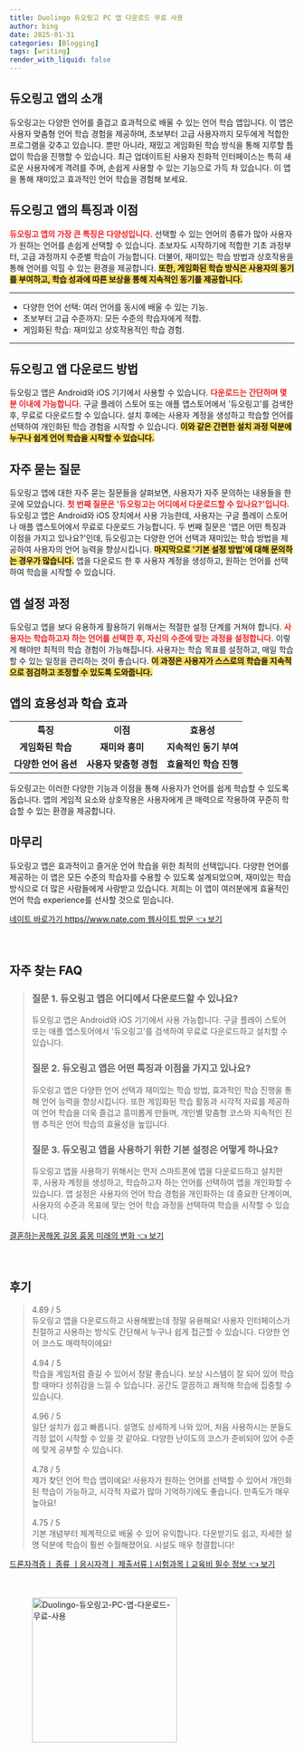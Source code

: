 ```yaml
---
title: Duolingo 듀오링고 PC 앱 다운로드 무료 사용
author: bing
date: 2025-01-31
categories: [Blogging]
tags: [writing]
render_with_liquid: false
---
```



<h2 id='듀오링고_앱_소개'>듀오링고 앱의 소개</h2>

<p>듀오링고는 다양한 언어를 즐겁고 효과적으로 배울 수 있는 언어 학습 앱입니다. 이 앱은 사용자 맞춤형 언어 학습 경험을 제공하며, 초보부터 고급 사용자까지 모두에게 적합한 프로그램을 갖추고 있습니다. 뿐만 아니라, 재밌고 게임화된 학습 방식을 통해 지루할 틈 없이 학습을 진행할 수 있습니다. 최근 업데이트된 사용자 친화적 인터페이스는 특히 새로운 사용자에게 격려를 주며, 손쉽게 사용할 수 있는 기능으로 가득 차 있습니다. 이 앱을 통해 재미있고 효과적인 언어 학습을 경험해 보세요.</p>

<h2 id='앱의_특징과_이점'>듀오링고 앱의 특징과 이점</h2>

<p><b><span style="color: #ee2323;">듀오링고 앱의 가장 큰 특징은 다양성입니다.</span></b> 선택할 수 있는 언어의 종류가 많아 사용자가 원하는 언어를 손쉽게 선택할 수 있습니다. 초보자도 시작하기에 적합한 기초 과정부터, 고급 과정까지 수준별 학습이 가능합니다. 더불어, 재미있는 학습 방법과 상호작용을 통해 언어를 익힐 수 있는 환경을 제공합니다. <b><span style="background-color: #ffe066;">또한, 게임화된 학습 방식은 사용자의 동기를 부여하고, 학습 성과에 따른 보상을 통해 지속적인 동기를 제공합니다.</span></b></p>

<hr />

<ul>
    <li>다양한 언어 선택: 여러 언어를 동시에 배울 수 있는 기능.</li>
    <li>초보부터 고급 수준까지: 모든 수준의 학습자에게 적합.</li>
    <li>게임화된 학습: 재미있고 상호작용적인 학습 경험.</li>
</ul>

<hr />

<h2 id='앱_다운로드_방법'>듀오링고 앱 다운로드 방법</h2>

<p>듀오링고 앱은 Android와 iOS 기기에서 사용할 수 있습니다. <b><span style="color: #ee2323;">다운로드는 간단하며 몇 분 이내에 가능합니다.</span></b> 구글 플레이 스토어 또는 애플 앱스토어에서 '듀오링고'를 검색한 후, 무료로 다운로드할 수 있습니다. 설치 후에는 사용자 계정을 생성하고 학습할 언어를 선택하여 개인화된 학습 경험을 시작할 수 있습니다. <b><span style="background-color: #ffe066;">이와 같은 간편한 설치 과정 덕분에 누구나 쉽게 언어 학습을 시작할 수 있습니다.</span></b></p>

<h2 id='자주_묻는_질문'>자주 묻는 질문</h2>

<p>듀오링고 앱에 대한 자주 묻는 질문들을 살펴보면, 사용자가 자주 문의하는 내용들을 한 곳에 모았습니다. <b><span style="color: #ee2323;">첫 번째 질문은 '듀오링고는 어디에서 다운로드할 수 있나요?'입니다.</span></b> 듀오링고 앱은 Android와 iOS 장치에서 사용 가능한데, 사용자는 구글 플레이 스토어나 애플 앱스토어에서 무료로 다운로드 가능합니다. 두 번째 질문은 '앱은 어떤 특징과 이점을 가지고 있나요?'인데, 듀오링고는 다양한 언어 선택과 재미있는 학습 방법을 제공하여 사용자의 언어 능력을 향상시킵니다. <b><span style="background-color: #ffe066;">마지막으로 '기본 설정 방법'에 대해 문의하는 경우가 많습니다.</span></b> 앱을 다운로드 한 후 사용자 계정을 생성하고, 원하는 언어를 선택하여 학습을 시작할 수 있습니다.</p>

<h2 id='앱_설정_과정'>앱 설정 과정</h2>

<p>듀오링고 앱을 보다 유용하게 활용하기 위해서는 적절한 설정 단계를 거쳐야 합니다. <b><span style="color: #ee2323;">사용자는 학습하고자 하는 언어를 선택한 후, 자신의 수준에 맞는 과정을 설정합니다.</span></b> 이렇게 해야만 최적의 학습 경험이 가능해집니다. 사용자는 학습 목표를 설정하고, 매일 학습할 수 있는 일정을 관리하는 것이 좋습니다. <b><span style="background-color: #ffe066;">이 과정은 사용자가 스스로의 학습을 지속적으로 점검하고 조정할 수 있도록 도와줍니다.</span></b></p>

<h2 id='앱의_효용성'>앱의 효용성과 학습 효과</h2>

<table>
    <tr>
        <td style="text-align: center; height: 17px;"><b>특징</b></td>
        <td style="text-align: center; height: 17px;"><b>이점</b></td>
        <td style="text-align: center; height: 17px;"><b>효용성</b></td>
    </tr>
    <tr>
        <td style="text-align: center; height: 17px;"><b>게임화된 학습</b></td>
        <td style="text-align: center; height: 17px;"><b>재미와 흥미</b></td>
        <td style="text-align: center; height: 17px;"><b>지속적인 동기 부여</b></td>
    </tr>
    <tr>
        <td style="text-align: center; height: 17px;"><b>다양한 언어 옵션</b></td>
        <td style="text-align: center; height: 17px;"><b>사용자 맞춤형 경험</b></td>
        <td style="text-align: center; height: 17px;"><b>효율적인 학습 진행</b></td>
    </tr>
</table>

<p>듀오링고는 이러한 다양한 기능과 이점을 통해 사용자가 언어를 쉽게 학습할 수 있도록 돕습니다. 앱의 게임적 요소와 상호작용은 사용자에게 큰 매력으로 작용하여 꾸준히 학습할 수 있는 환경을 제공합니다.</p>

<h2 id='마무리_느낌'>마무리</h2>

<p>듀오링고 앱은 효과적이고 즐거운 언어 학습을 위한 최적의 선택입니다. 다양한 언어를 제공하는 이 앱은 모든 수준의 학습자를 수용할 수 있도록 설계되었으며, 재미있는 학습 방식으로 더 많은 사람들에게 사랑받고 있습니다. 저희는 이 앱이 여러분에게 효율적인 언어 학습 experience를 선사할 것으로 믿습니다.</p>


<p><a class="click-button" title="네이트 바로가기 https//www.nate.com 웹사이트 방문" href="https://aptwhite.github.io/posts/%EB%84%A4%EC%9D%B4%ED%8A%B8-%EB%B0%94%EB%A1%9C%EA%B0%80%EA%B8%B0-httpswww.nate.com-%EC%9B%B9%EC%82%AC%EC%9D%B4%ED%8A%B8-%EB%B0%A9%EB%AC%B8/" rel="dofollow">네이트 바로가기 https//www.nate.com 웹사이트 방문 👈 보기</a></p><br>
<h2 id='자주_찾는_FAQ'>자주 찾는 FAQ</h2>
<div itemscope="" itemtype="https://schema.org/FAQPage"> 
<blockquote> 
<div itemscope="" itemprop="mainEntity" itemtype="https://schema.org/Question"> 
<h3 itemprop="name">질문 1. 듀오링고 앱은 어디에서 다운로드할 수 있나요?</h3> 
<div itemscope="" itemprop="acceptedAnswer" itemtype="https://schema.org/Answer"> 
<span itemprop="text"> 
<p>듀오링고 앱은 Android와 iOS 기기에서 사용 가능합니다. 구글 플레이 스토어 또는 애플 앱스토어에서 '듀오링고'를 검색하여 무료로 다운로드하고 설치할 수 있습니다.</p> 
</span> 
</div> 
</div> 
<div itemscope="" itemprop="mainEntity" itemtype="https://schema.org/Question"> 
<h3 itemprop="name">질문 2. 듀오링고 앱은 어떤 특징과 이점을 가지고 있나요?</h3> 
<div itemscope="" itemprop="acceptedAnswer" itemtype="https://schema.org/Answer"> 
<span itemprop="text"> 
<p>듀오링고 앱은 다양한 언어 선택과 재미있는 학습 방법, 효과적인 학습 진행을 통해 언어 능력을 향상시킵니다. 또한 게임화된 학습 활동과 시각적 자료를 제공하여 언어 학습을 더욱 즐겁고 흥미롭게 만들며, 개인별 맞춤형 코스와 지속적인 진행 추적은 언어 학습의 효율성을 높입니다.</p> 
</span> 
</div> 
</div> 
<div itemscope="" itemprop="mainEntity" itemtype="https://schema.org/Question"> 
<h3 itemprop="name">질문 3. 듀오링고 앱을 사용하기 위한 기본 설정은 어떻게 하나요?</h3> 
<div itemscope="" itemprop="acceptedAnswer" itemtype="https://schema.org/Answer"> 
<span itemprop="text"> 
<p>듀오링고 앱을 사용하기 위해서는 먼저 스마트폰에 앱을 다운로드하고 설치한 후, 사용자 계정을 생성하고, 학습하고자 하는 언어를 선택하여 앱을 개인화할 수 있습니다. 앱 설정은 사용자의 언어 학습 경험을 개인화하는 데 중요한 단계이며, 사용자의 수준과 목표에 맞는 언어 학습 과정을 선택하여 학습을 시작할 수 있습니다.</p> 
</span> 
</div> 
</div> 
</blockquote> 
</div>
<p><a class="click-button" title="결혼하는꿈해몽 길몽 흉몽 미래의 변화" href="https://aptwhite.github.io/posts/%EA%B2%B0%ED%98%BC%ED%95%98%EB%8A%94%EA%BF%88%ED%95%B4%EB%AA%BD-%EA%B8%B8%EB%AA%BD-%ED%9D%89%EB%AA%BD-%EB%AF%B8%EB%9E%98%EC%9D%98-%EB%B3%80%ED%99%94/" rel="dofollow">결혼하는꿈해몽 길몽 흉몽 미래의 변화 👈 보기</a></p><br>
<h2 id='후기'>후기</h2>
<div itemscope itemtype="https://schema.org/Product">
  <blockquote>
  <div itemprop="review" itemscope itemtype="https://schema.org/Review">
      <div itemprop="reviewRating" itemscope itemtype="https://schema.org/Rating"> <span itemprop="ratingValue">4.89</span> / <span itemprop="bestRating">5</span> </div>
      <span itemprop="reviewBody">듀오링고 앱을 다운로드하고 사용해봤는데 정말 유용해요! 사용자 인터페이스가 친절하고 사용하는 방식도 간단해서 누구나 쉽게 접근할 수 있습니다. 다양한 언어 코스도 매력적이에요!</span>
  </div>
  <br>
  <div itemprop="review" itemscope itemtype="https://schema.org/Review">
      <div itemprop="reviewRating" itemscope itemtype="https://schema.org/Rating"> <span itemprop="ratingValue">4.94</span> / <span itemprop="bestRating">5</span> </div>
      <span itemprop="reviewBody">학습을 게임처럼 즐길 수 있어서 정말 좋습니다. 보상 시스템이 잘 되어 있어 학습할 때마다 성취감을 느낄 수 있습니다. 공간도 깔끔하고 쾌적해 학습에 집중할 수 있습니다.</span>
  </div>
  <br>
  <div itemprop="review" itemscope itemtype="https://schema.org/Review">
      <div itemprop="reviewRating" itemscope itemtype="https://schema.org/Rating"> <span itemprop="ratingValue">4.96</span> / <span itemprop="bestRating">5</span> </div>
      <span itemprop="reviewBody">일단 설치가 쉽고 빠릅니다. 설명도 상세하게 나와 있어, 처음 사용하시는 분들도 걱정 없이 시작할 수 있을 것 같아요. 다양한 난이도의 코스가 준비되어 있어 수준에 맞게 공부할 수 있습니다.</span>
  </div>
  <br>
  <div itemprop="review" itemscope itemtype="https://schema.org/Review">
      <div itemprop="reviewRating" itemscope itemtype="https://schema.org/Rating"> <span itemprop="ratingValue">4.78</span> / <span itemprop="bestRating">5</span> </div>
      <span itemprop="reviewBody">제가 찾던 언어 학습 앱이에요! 사용자가 원하는 언어를 선택할 수 있어서 개인화된 학습이 가능하고, 시각적 자료가 많아 기억하기에도 좋습니다. 만족도가 매우 높아요!</span>
  </div>
  <br>
  <div itemprop="review" itemscope itemtype="https://schema.org/Review">
      <div itemprop="reviewRating" itemscope itemtype="https://schema.org/Rating"> <span itemprop="ratingValue">4.75</span> / <span itemprop="bestRating">5</span> </div>
      <span itemprop="reviewBody">기본 개념부터 체계적으로 배울 수 있어 유익합니다. 다운받기도 쉽고, 자세한 설명 덕분에 학습이 훨씬 수월해졌어요. 시설도 매우 청결합니다!</span>
  </div>
  </blockquote>
</div>
<p><a class="click-button" title="드론자격증ㅣ 종류 ㅣ응시자격ㅣ 제출서류ㅣ시험과목ㅣ교육비 필수 정보" href="https://aptwhite.github.io/posts/%EB%93%9C%EB%A1%A0%EC%9E%90%EA%B2%A9%EC%A6%9D%E3%85%A3-%EC%A2%85%EB%A5%98-%E3%85%A3%EC%9D%91%EC%8B%9C%EC%9E%90%EA%B2%A9%E3%85%A3-%EC%A0%9C%EC%B6%9C%EC%84%9C%EB%A5%98%E3%85%A3%EC%8B%9C%ED%97%98%EA%B3%BC%EB%AA%A9%E3%85%A3%EA%B5%90%EC%9C%A1%EB%B9%84-%ED%95%84%EC%88%98-%EC%A0%95%EB%B3%B4/" rel="dofollow">드론자격증ㅣ 종류 ㅣ응시자격ㅣ 제출서류ㅣ시험과목ㅣ교육비 필수 정보 👈 보기</a></p><br>
<figure class="image"><img src="https://aptwhite.github.io/assets/img/thumbnail/Duolingo-듀오링고-PC-앱-다운로드-무료-사용.webp" alt="Duolingo-듀오링고-PC-앱-다운로드-무료-사용" width="256" height="256"></figure>